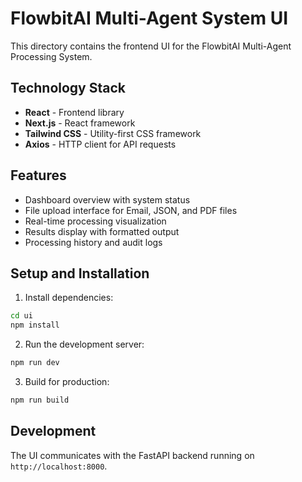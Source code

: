 # FlowbitAI Multi-Agent System UI

This directory contains the frontend UI for the FlowbitAI Multi-Agent Processing System.

## Technology Stack

- **React** - Frontend library
- **Next.js** - React framework
- **Tailwind CSS** - Utility-first CSS framework
- **Axios** - HTTP client for API requests

## Features

- Dashboard overview with system status
- File upload interface for Email, JSON, and PDF files
- Real-time processing visualization
- Results display with formatted output
- Processing history and audit logs

## Setup and Installation

1. Install dependencies:
```bash
cd ui
npm install
```

2. Run the development server:
```bash
npm run dev
```

3. Build for production:
```bash
npm run build
```

## Development

The UI communicates with the FastAPI backend running on `http://localhost:8000`.
